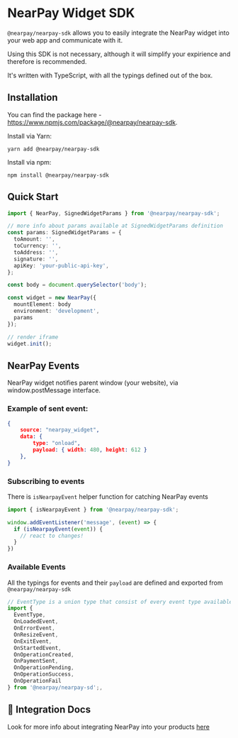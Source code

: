 # NearPay Widget SDK

`@nearpay/nearpay-sdk` allows you to easily integrate the NearPay widget into your web app and communicate with it.

Using this SDK is not necessary, although it will simplify your expirience and therefore is recommended.

It's written with TypeScript, with all the typings defined out of the box.


## Installation

You can find the package here - https://www.npmjs.com/package/@nearpay/nearpay-sdk.

Install via Yarn:

```shell
yarn add @nearpay/nearpay-sdk
```

Install via npm:
```shell
npm install @nearpay/nearpay-sdk
```

## Quick Start
 
```ts
import { NearPay, SignedWidgetParams } from '@nearpay/nearpay-sdk';

// more info about params available at SignedWidgetParams definition
const params: SignedWidgetParams = {
  toAmount: '',
  toCurrency: '',
  toAddress: '',
  signature: '',
  apiKey: 'your-public-api-key',
};

const body = document.querySelector('body');

const widget = new NearPay({
  mountElement: body
  environment: 'development',
  params
});

// render iframe
widget.init();
```

## NearPay Events

NearPay widget notifies parent window (your website), via window.postMessage interface.

### Example of sent event:
```json
{
	source: "nearpay_widget",
	data: {
		type: "onload",
		payload: { width: 480, height: 612 }
	},
}
```

### Subscribing to events
There is  `isNearpayEvent` helper function for catching NearPay events

```ts
import { isNearpayEvent } from '@nearpay/nearpay-sdk';

window.addEventListener('message', (event) => {
  if (isNearpayEvent(event)) {
    // react to changes!
  }
})
```

### Available Events
All the typings for events and their `payload` are defined and exported from `@nearpay/nearpay-sdk`

```ts
// EventType is a union type that consist of every event type available
import { 
  EventType, 
  OnLoadedEvent,
  OnErrorEvent,
  OnResizeEvent,
  OnExitEvent,
  OnStartedEvent,
  OnOperationCreated,
  OnPaymentSent,
  OnOperationPending,
  OnOperationSuccess,
  OnOperationFail  
} from '@nearpay/nearpay-sd';,
```

## 📖 Integration Docs
Look for more info about integrating NearPay into your products [here](https://kikimora-labs.notion.site/NearPay-Widget-Documentation-for-Merchants-fbf29ddaf92d4ea190ad92aef4d90474)


